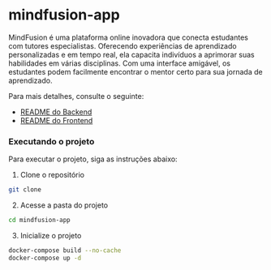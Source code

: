 # mindfusion-app

MindFusion é uma plataforma online inovadora que conecta estudantes com tutores especialistas. Oferecendo experiências de aprendizado personalizadas e em tempo real, ela capacita indivíduos a aprimorar suas habilidades em várias disciplinas. Com uma interface amigável, os estudantes podem facilmente encontrar o mentor certo para sua jornada de aprendizado.

Para mais detalhes, consulte o seguinte:

- [README do Backend](/backend/README.md)
- [README do Frontend](/frontend/README.md)

### Executando o projeto

Para executar o projeto, siga as instruções abaixo:

1. Clone o repositório

```bash
git clone
```

2. Acesse a pasta do projeto

```bash
cd mindfusion-app
```

3. Inicialize o projeto

```bash
docker-compose build --no-cache
docker-compose up -d
```
